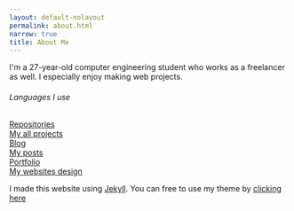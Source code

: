 ```yaml
---
layout: default-nolayout
permalink: about.html
narrow: true
title: About Me
---
```



I'm a 27-year-old computer engineering student who works as a freelancer as well. I especially enjoy making web projects.

<h6 class="mt-4">Languages I use</h6>
<div class="fz-36">
    <i class="icon-html px-1 HTML" data-bs-toggle="tooltip" data-bs-placement="top" data-bs-title="HTML5"></i>
    <i class="icon-css px-1 CSS" data-bs-toggle="tooltip" data-bs-placement="top" data-bs-title="CSS3"></i>
    <i class="icon-sass px-1 SAS" data-bs-toggle="tooltip" data-bs-placement="top" data-bs-title="SASS"></i>
    <i class="icon-javascript-alt px-1 JavaScript fz-42" data-bs-toggle="tooltip" data-bs-placement="top" data-bs-title="JavaScript"></i>
    <i class="icon-php-alt px-1 PHP" data-bs-toggle="tooltip" data-bs-placement="top" data-bs-title="PHP"></i>
    <i class="icon-python px-1 Python" data-bs-toggle="tooltip" data-bs-placement="top" data-bs-title="Python"></i>
    <i class="icon-ruby px-1 Ruby" data-bs-toggle="tooltip" data-bs-placement="top" data-bs-title="Ruby"></i>
    <i class="icon-cplusplus px-1 cpp" data-bs-toggle="tooltip" data-bs-placement="top" data-bs-title="C++"></i>
</div>

<div class="row my-3 my-lg-4">
    <div class="col-6 col-md-4 px-4">
        <a href="{{site.url}}/repositories.html" class="text-decoration-none text-body">
            <div class="row align-items-center bg-white p-3 rounded shadow-hover">
                <div class="col-3 text-center">
                    <i class="fad fa-code-merge fa-2x text-primary"></i>
                </div>
                <div class="col">
                    <div class="fz-14 fw-semibold">Repositories</div>
                    <span class="text-muted fz-12">My all projects</span>
                </div>
            </div>
        </a>
    </div>
    <div class="col-6 col-md-4 px-4">
        <a href="{{site.url}}/blog/posts.html" class="text-decoration-none text-body">
            <div class="row align-items-center bg-white p-3 rounded shadow-hover">
                <div class="col-3 text-center">
                    <i class="fad fa-pen-alt fa-2x text-primary"></i>
                </div>
                <div class="col">
                    <div class="fz-14 fw-semibold">Blog</div>
                    <span class="text-muted fz-12">My posts</span>
                </div>
            </div>
        </a>
    </div>
    <div class="col-6 col-md-4 px-4">
        <a href="{{site.url}}/portfolio.html" class="text-decoration-none text-body">
            <div class="row align-items-center bg-white p-3 rounded shadow-hover">
                <div class="col-3 text-center">
                    <i class="fad fa-window-restore fa-2x text-primary"></i>
                </div>
                <div class="col">
                    <div class="fz-14 fw-semibold">Portfolio</div>
                    <span class="text-muted fz-12">My websites design</span>
                </div>
            </div>
        </a>
    </div>
</div>

<p class="text-center">I made this website using <a class="text-link text-decoration-none" href="https://jekyllrb.com/" target="_blank"><i class="fad fa-vial"></i> Jekyll</a>. You can free to use my theme by <a class="text-link text-decoration-none text-decoration-underline-hover" href="https://github.com/kKerem/kkerem.github.io" target="_blank">clicking here</a></p>

